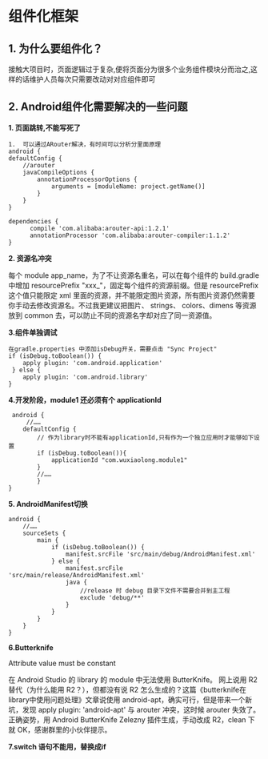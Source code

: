 # 组件化框架

## 1. 为什么要组件化？
   接触大项目时，页面逻辑过于复杂,便将页面分为很多个业务组件模块分而治之,这样的话维护人员每次只需要改动对对应组件即可
## 2. Android组件化需要解决的一些问题
**1.  页面跳转,不能写死了**


    1.  可以通过ARouter解决，有时间可以分析分里面原理
    android {
    defaultConfig {
        //arouter
        javaCompileOptions {
            annotationProcessorOptions {
                arguments = [moduleName: project.getName()]
            }
        }
    }

    dependencies {
          compile 'com.alibaba:arouter-api:1.2.1'
          annotationProcessor 'com.alibaba:arouter-compiler:1.1.2'
    }
**2. 资源名冲突**

   每个 module app_name，为了不让资源名重名，可以在每个组件的 build.gradle 中增加 resourcePrefix "xxx_"，固定每个组件的资源前缀。但是 resourcePrefix 这个值只能限定 xml 里面的资源，并不能限定图片资源，所有图片资源仍然需要你手动去修改资源名。不过我更建议把图片、 strings、 colors、dimens 等资源放到 common 去，可以防止不同的资源名字却对应了同一资源值。
 
**3.组件单独调试**

    在gradle.properties 中添加isDebug开关，需要点击 "Sync Project"
    if (isDebug.toBoolean()) {
        apply plugin: 'com.android.application'
     } else {
        apply plugin: 'com.android.library'
    }
 **4.开发阶段，module1 还必须有个 applicationId**
 
     android {
         //……
        defaultConfig {
            // 作为library时不能有applicationId,只有作为一个独立应用时才能够如下设置
            if (isDebug.toBoolean()){
                applicationId "com.wuxiaolong.module1"
            }
            //……
            }
    }
**5. AndroidManifest切换**


    android {
        //……  
        sourceSets {
            main {
                if (isDebug.toBoolean()) {
                    manifest.srcFile 'src/main/debug/AndroidManifest.xml'
                } else {
                    manifest.srcFile 'src/main/release/AndroidManifest.xml'
                    java {
                        //release 时 debug 目录下文件不需要合并到主工程
                        exclude 'debug/**'
                    }
                }
            }
        }
    }
**6.Butterknife**


Attribute value must be constant

在 Android Studio 的 library 的 module 中无法使用 ButterKnife。
网上说用 R2 替代（为什么能用 R2？），但都没有说 R2 怎么生成的？这篇《butterknife在library中使用问题处理》文章说使用 android-apt，确实可行，但是带来一个新坑，发现 apply plugin: 'android-apt' 与 arouter 冲突，这时候 arouter 失效了。正确姿势，用 Android ButterKnife Zelezny 插件生成，手动改成 R2，clean 下就 OK，感谢群里的小伙伴提示。

**7.switch 语句不能用，替换成if**


